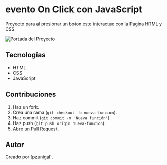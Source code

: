 # evento On Click con JavaScript
Proyecto para al presionar un boton este interactue con la Pagina HTML y CSS

![Portada del Proyecto]([https://pbs.twimg.com/media/GfOBrNBXsAAmy-x?format=jpg&name=small](https://pbs.twimg.com/media/GfrxzFDXQAIETgO?format=png&name=large))

## Tecnologías
- HTML
- CSS
- JavaScript

## Contribuciones
1. Haz un fork.
2. Crea una rama (`git checkout -b nueva-funcion`).
3. Haz commit (`git commit -m 'Nueva función'`).
4. Haz push (`git push origin nueva-funcion`).
5. Abre un Pull Request.

## Autor
Creado por [pzunigal].
